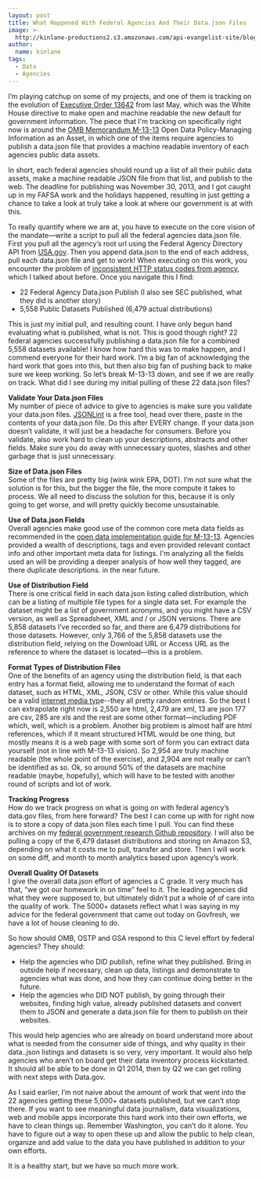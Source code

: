 ```yaml
---
layout: post
title: What Happened With Federal Agencies And Their Data.json Files
image: >-
  http://kinlane-productions2.s3.amazonaws.com/api-evangelist-site/blog/bw-json-data-store.png
author:
  name: kinlane
tags:
  - Data
  - Agencies
---
```

I’m playing catchup on some of my projects, and one of them is tracking on the evolution of [Executive Order 13642](http://www.whitehouse.gov/the-press-office/2013/05/09/executive-order-making-open-and-machine-readable-new-default-government) from last May, which was the White House directive to make open and machine readable the new default for government information. The piece that I'm tracking on specifically right now is around the [OMB Memorandum M-13-13](http://project-open-data.github.io/policy-memo) Open Data Policy-Managing Information as an Asset, in which one of the items require agencies to publish a data.json file that provides a machine readable inventory of each agencies public data assets.

In short, each federal agencies should round up a list of all their public data assets, make a machine readable JSON file from that list, and publish to the web. The deadline for publishing was November 30, 2013, and I got caught up in my FAFSA work and the holidays happened, resulting in just getting a chance to take a look at truly take a look at where our government is at with this.

To really quantify where we are at, you have to execute on the core vision of the mandate—write a script to pull all the federal agencies data.json file. First you pull all the agency’s root url using the Federal Agency Directory API from [USA.gov](http://www.usa.gov/About/developer-resources/federal-agency-directory/). Then you append data.json to the end of each address, pull each data.json file and get to work! When executing on this work, you encounter the problem of [inconsistent HTTP status codes from agency](http://kinlane.com/2013/11/06/knowing-your-http-status-codes-in-federal-government/), which I talked about before. Once you navigate this I find:

*   22 Federal Agency Data.json Publish (I also see SEC published, what they did is another story)
*   5,558 Public Datasets Published (6,479 actual distributions)

This is just my initial pull, and resulting count. I have only begun hand evaluating what is published, what is not. This is good though right? 22 federal agencies successfully publishing a data.json file for a combined 5,558 datasets available! I know how hard this was to make happen, and I commend everyone for their hard work. I’m a big fan of acknowledging the hard work that goes into this, but then also big fan of pushing back to make sure we keep working. So let’s break M-13-13 down, and see if we are really on track. What did I see during my initial pulling of these 22 data.json files?

**Validate Your Data.json Files**  
My number of piece of advice to give to agencies is make sure you validate your data.json files. [JSONLint](http://jsonlint.com/) is a free tool, head over there, paste in the contents of your data.json file. Do this after EVERY change. If your data.json doesn’t validate, it will just be a headache for consumers. Before you validate, also work hard to clean up your descriptions, abstracts and other fields. Make sure you do away with unnecessary quotes, slashes and other garbage that is just unnecessary.

**Size of Data.json Files**  
Some of the files are pretty big (wink wink EPA, DOT). I’m not sure what the solution is for this, but the bigger the file, the more compute it takes to process. We all need to discuss the solution for this, because it is only going to get worse, and will pretty quickly become unsustainable.

**Use of Data.json Fields**  
Overall agencies make good use of the common core meta data fields as recommended in the [open data implementation guide for M-13-13](http://project-open-data.github.io/schema/). Agencies provided a wealth of descriptions, tags and even provided relevant contact info and other important meta data for listings. I'm analyzing all the fields used an will be providing a deeper analysis of how well they tagged, are there duplicate descriptions. in the near future.

**Use of Distribution Field**  
There is one critical field in each data.json listing called distribution, which can be a listing of multiple file types for a single data set. For example the dataset might be a list of government acronyms, and you might have a CSV version, as well as Spreadsheet, XML and / or JSON versions. There are 5,858 datasets I’ve recorded so far, and there are 6,479 distributions for those datasets. However, only 3,766 of the 5,858 datasets use the distribution field, relying on the Download URL or Access URL as the reference to where the dataset is located—this is a problem.

**Format Types of Distribution Files**  
One of the benefits of an agency using the distribution field, is that each entry has a format field, allowing me to understand the format of each dataset, such as HTML, XML, JSON, CSV or other. While this value should be a valid [internet media typ](http://en.wikipedia.org/wiki/Internet_media_type)e--they all pretty random entries. So the best I can extrapolate right now is 2,550 are html, 2,479 are xml, 13 are json 177 are csv, 285 are xls and the rest are some other format—including PDF which, well, which is a problem. Another big problem is almost half are html references, which if it meant structured HTML would be one thing, but mostly means it is a web page with some sort of form you can extract data yourself (not in line with M-13-13 vision). So 2,954 are truly machine readable (the whole point of the exercise), and 2,904 are not really or can’t be identified as so. Ok, so around 50% of the datasets are machine readable (maybe, hopefully), which will have to be tested with another round of scripts and lot of work.

**Tracking Progress**  
How do we track progress on what is going on with federal agency’s data.gov files, from here forward? The best I can come up with for right now is to store a copy of data.json files each time I pull. You can find these archives on my [federal government research Github repository](https://github.com/kinlane/federal-government/tree/gh-pages/data/json-archive). I will also be pulling a copy of the 6,479 dataset distributions and storing on Amazon S3, depending on what it costs me to pull, transfer and store. Then I will work on some diff, and month to month analytics based upon agency’s work.

**Overall Quality Of Datasets**  
I give the overall data.json effort of agencies a C grade. It very much has that, “we got our homework in on time” feel to it. The leading agencies did what they were supposed to, but ultimately didn’t put a whole of of care into the quality of work. The 5000+ datasets reflect what I was saying in my advice for the federal government that came out today on Govfresh, we have a lot of house cleaning to do.

So how should OMB, OSTP and GSA respond to this C level effort by federal agencies? They should:

*   Help the agencies who DID publish, refine what they published. Bring in outside help if necessary, clean up data, listings and demonstrate to agencies what was done, and how they can continue doing better in the future.
*   Help the agencies who DID NOT publish, by going through their websites, finding high value, already published datasets and convert them to JSON and generate a data.json file for them to publish on their websites.

This would help agencies who are already on board understand more about what is needed from the consumer side of things, and why quality in their data..json listings and datasets is so very, very important. It would also help agencies who aren’t on board get their data inventory process kickstarted. It should all be able to be done in Q1 2014, then by Q2 we can get rolling with next steps with Data.gov.

As I said earlier, I’m not naive about the amount of work that went into the 22 agencies getting these 5,000+ datasets published, but we can’t stop there. If you want to see meaningful data journalism, data visualizations, web and mobile apps incorporate this hard work into their own efforts, we have to clean things up. Remember Washington, you can’t do it alone. You have to figure out a way to open these up and allow the public to help clean, organize and add value to the data you have published in addition to your own efforts.

It is a healthy start, but we have so much more work.